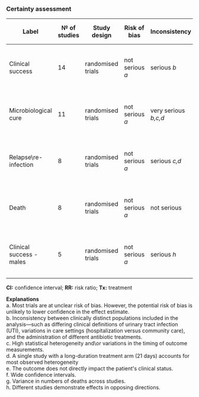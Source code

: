 ### Certainty assessment

| Label                    | № of studies | Study design      | Risk of bias | Inconsistency | Indirectness | Imprecision | Other considerations | № of patients Short Tx            | № of patients Long Tx             | Relative effect(95% CI)    | Absolute effect (95% CI)          | Certainty    |
|--------------------------|--------------|-------------------|--------------|---------------|--------------|-------------|----------------------|-------------------|-------------------|----------------------|----------------------------|--------------|
| Clinical success         | 14           | randomised trials | not serious *a*  | serious *b*      | not serious  | not serious | none                 | 1090/1293 (84.3%) | 1094/1297 (84.3%) | RR 1.01 (0.97 to 1.04) | 8 more per 1,000 (from 25 fewer to 34 more) | ⨁⨁⨁◯ Moderate |
| Microbiological cure     | 11           | randomised trials | not serious *a*  | very serious *b,c,d* | very serious *e* | not serious | none                 | 707/861 (82.1%)   | 725/858 (84.5%)   | RR 0.98 (0.94 to 1.02) | 17 fewer per 1,000 (from 51 fewer to 17 more) | ⨁◯◯◯ Very low  |
| Relapse\re-infection     | 8            | randomised trials | not serious *a*  | serious *c,d*      | not serious  | serious *f*    | none                 | 65/667 (9.7%)     | 50/664 (7.5%)     | RR 1.22 (0.87 to 1.69) | 17 more per 1,000 (from 10 fewer to 52 more) | ⨁⨁◯◯ Low       |
| Death                    | 8            | randomised trials | not serious *a*  | not serious   | not serious  | serious *f,g*     | none                 | 100/1966 (5.1%)   | 115/2010 (5.7%)   | RR 0.87 (0.68 to 1.13) | 7 fewer per 1,000 (from 18 fewer to 7 more) | ⨁⨁⨁◯ Moderate |
| Clinical success - males | 5            | randomised trials | not serious *a*  | serious *h*      | not serious  | not serious | none                 | 311/393 (79.1%)   | 331/401 (82.5%)   | RR 0.97 (0.91 to 1.03) | 25 fewer per 1,000 (from 74 fewer to 25 more) | ⨁⨁⨁◯ Moderate |

**CI:** confidence interval; **RR:** risk ratio; **Tx:** treatment

**Explanations**<br>
a. Most trials are at unclear risk of bias. However, the potential risk of bias is unlikely to lower confidence in the effect estimate.<br>
b. Inconsistency between clinically distinct populations included in the analysis—such as differing clinical definitions of urinary tract infection (UTI), variations in care settings (hospitalization versus community care), and the administration of different antibiotic treatments.<br>
c. High statistical heterogeneity and\or variations in the timing of outcome measurements.<br>
d. A single study with a long-duration treatment arm (21 days) accounts for most observed heterogeneity<br>
e. The outcome does not directly impact the patient's clinical status.<br>
f. Wide confidence intervals. <br>
g. Variance in numbers of deaths across studies. <br>
h. Different studies demonstrate effects in opposing directions.<br>
